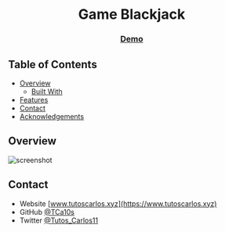 <h1 align="center">Game Blackjack</h1>

<div align="center">
  <h3>
    <a href="https://tcar10s.github.io/game-blackjack/" target="_blank">
      Demo
    </a>
  </h3>
</div>

<!-- TABLE OF CONTENTS -->
## Table of Contents

- [Overview](#overview)
  - [Built With](#built-with)
- [Features](#features)
- [Contact](#contact)
- [Acknowledgements](#acknowledgements)

<!-- OVERVIEW -->

## Overview

![screenshot](https://raw.githubusercontent.com/TCa10s/game-blackjack/main/assets/img/capture.jpeg)

<!-- CONTACT -->
## Contact

- Website [www.tutoscarlos.xyz](https://www.tutoscarlos.xyz)
- GitHub [@TCa10s](https://https://github.com/TCar10s)
- Twitter [@Tutos_Carlos11](https://twitter.com/Tutos_Carlos11)
